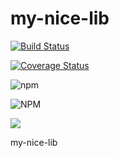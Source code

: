 # my-nice-lib

[![Build Status](https://travis-ci.com/kingback/my-nice-lib.svg?branch=main)](https://travis-ci.com/kingback/my-nice-lib)

[![Coverage Status](https://coveralls.io/repos/github/kingback/my-nice-lib/badge.svg?branch=main)](https://coveralls.io/github/kingback/my-nice-lib?branch=main)

![npm](https://img.shields.io/npm/dw/my-nice-lib)

![NPM](https://img.shields.io/npm/l/my-nice-lib)

![](https://img.shields.io/badge/by-kingback-brightgreen)

my-nice-lib
